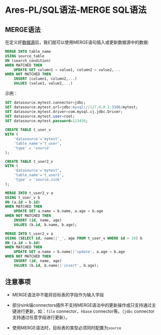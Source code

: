 # Ares-PL/SQL语法-MERGE SQL语法

## MERGE语法

在定义好[数据源](datasource.md)后，我们就可以使用MERGE语句插入或更新数据源中的数据:

```sql
MERGE INTO table_name
USING source_table
ON (search_condition)
WHEN MATCHED THEN
    UPDATE SET column1 = value1, column2 = value2,...
WHEN NOT MATCHED THEN
    INSERT (column1, column2,...)
    VALUES (value1, value2,...)
```

示例：

```sql
SET datasource.mytest.connector=jdbc;
SET datasource.mytest.url=jdbc:mysql://127.0.0.1:3306/mytest;
SET datasource.mytest.driver=com.mysql.cj.jdbc.Driver;
SET datasource.mytest.user=root;
SET datasource.mytest.password=123456;
    
CREATE TABLE t_user_v
WITH (
    'datasource'='mytest',
    'table_name'='t_user',
    'type' = 'source'
);

CREATE TABLE t_user2_v
WITH (
    'datasource'='mytest',
    'table_name'='t_user2',
    'type' = 'source,sink'
);

MERGE INTO t_user2_v a
USING t_user_v b
ON (a.id = b.id)
WHEN MATCHED THEN
    UPDATE SET a.name = b.name, a.age = b.age
WHEN NOT MATCHED THEN
    INSERT (id, name, age)
    VALUES (b.id, b.name, b.age);

MERGE INTO t_user2_v a
USING (SELECT id, name||'_', age FROM t_user_v WHERE id > 10) b
ON (a.id = b.id)
WHEN MATCHED THEN
    UPDATE SET a.name = b.name||'update', a.age = b.age
WHEN NOT MATCHED THEN
    INSERT (id, name, age)
    VALUES (b.id, b.name||'insert', b.age);
```

## 注意事项

- MERGE语法中不能将目标表的字段作为输入字段

- 部分sink端connectors插件不支持MERGE语法中的更新操作或只支持通过主键进行更新，如：`file` connector，`hbase` connector等。（`jdbc` connector支持通过任意字段进行更新）。

- 使用MERGE语法时，目标表的类型必须同时配置为`source` 